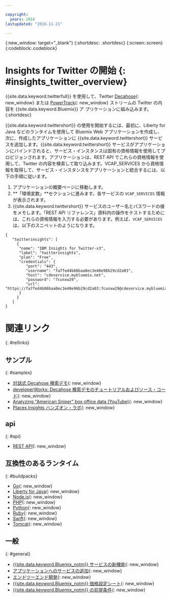 ```yaml
---

copyright:
  years: 2016
lastupdated: "2016-11-21"

---
```


{:new_window: target="_blank"}
{:shortdesc: .shortdesc}
{:screen:.screen}
{:codeblock:.codeblock}

# Insights for Twitter の開始 {: #insights_twitter_overview}

{{site.data.keyword.twitterfull}} を使用して、Twitter [Decahose](http://support.gnip.com/gnip2.0/){: new_window} または
[PowerTrack](http://support.gnip.com/apis/powertrack2.0/){: new_window} ストリームの Twitter の内容を {{site.data.keyword.Bluemix}} ア
プリケーションに組み込みます。
{:shortdesc}

{{site.data.keyword.twittershort}} の使用を開始するには、最初に、Liberty for Java などのランタイムを使用して Bluemix Web アプリケーションを作成し、次に、作成したアプリケーションに {{site.data.keyword.twittershort}} サービスを追加します。{{site.data.keyword.twittershort}} サービスがアプリケーションにバインドされると、サービス・インスタンスは固有の資格情報を使用してプロビジョンされます。アプリケーションは、REST API でこれらの資格情報を使用して、Twitter の内容を検索して取り込みます。VCAP_SERVICES から資格情報を取得して、サービス・インスタンスをアプリケーションと統合するには、以下の手順に従います。

1. アプリケーションの概要ページに移動します。
2. **「環境変数」**セクションに進みます。各サービスの `VCAP_SERVICES` 情報が表示されます。
3. {{site.data.keyword.twittershort}} サービスのユーザー名とパスワードの値をメモします。「REST API リファレンス」資料内の操作をテストするためには、これらの資格情報を入力する必要があります。例えば、`VCAP_SERVICES` は、以下のスニペットのようになります。

```
{  
   "twitterinsights": [    
     {      
      "name": "IBM Insights for Twitter-x3",
      "label": "twitterinsights",
      "plan": "Free",
      "credentials": {
         "port": "443",
         "username": "fa7fed4b86baa0ec3e48e96b29cd2a03",
         "host": "cdeservice.mybluemix.net",
         "password": "7cunxw29",
         "url": "https://fa7fed4b86baa0ec3e48e96b29cd2a03:7cunxw29@cdeservice.mybluemix.net"
      }
     }  
   ]
}
```

# 関連リンク
{: #rellinks}
## サンプル
{: #samples}
* [対話式 Decahose 検索デモ](https://cdetestapp.mybluemix.net/){: new_window}
* [developerWorks: Decahose 検索デモのチュートリアルおよびソース・コード](http://www.ibm.com/developerworks/cloud/library/cl-twitter-search-insights-bluemix-trs/index.html){: new_window}
* [Analyzing "American Sniper" box office data (YouTube)](https://www.youtube.com/watch?v=Gfk5quglXvI){: new_window}
* [Places Insights ハンズオン・ラボ](https://github.com/IBM-Bluemix/places-insights-lab){: new_window}

## api
{: #api}
* [REST API](https://cdeservice.{APPDomain}/rest-api/){: new_window}

## 互換性のあるランタイム 
{: #buildpacks}
* [Go](https://console.{DomainName}/docs/runtimes/go/index.html){: new_window}
* [Liberty for Java](https://console.{DomainName}/docs/runtimes/liberty/index.html){: new_window}
* [Node.js](https://console.{DomainName}/docs/runtimes/nodejs/index.html){: new_window}
* [PHP](https://console.{DomainName}/docs/runtimes/php/index.html){: new_window}
* [Python](https://console.{DomainName}/docs/runtimes/python/index.html){: new_window}
* [Ruby](https://console.{DomainName}/docs/runtimes/ruby/index.html){: new_window}
* [Swift](https://console.{DomainName}/docs/runtimes/swift/index.html){: new_window}
* [Tomcat](https://console.{DomainName}/docs/runtimes/tomcat/index.html){: new_window}

## 一般
{: #general}
* [{{site.data.keyword.Bluemix_notm}} サービスの新機能](http://www.ng.bluemix.net/docs/whatsnew/index.html#services_category){: new_window}
* [アプリケーションへのサービスの追加](../reqnsi.html){: new_window}
* [エンドツーエンド開発](https://console.{DomainName}/docs/cfapps/ee.html){: new_window}
* [{{site.data.keyword.Bluemix_notm}} 価格設定シート](https://console.{DomainName}/pricing/){: new_window}
* [{{site.data.keyword.Bluemix_notm}} の前提条件](https://developer.ibm.com/bluemix/support/#prereqs){: new_window}

